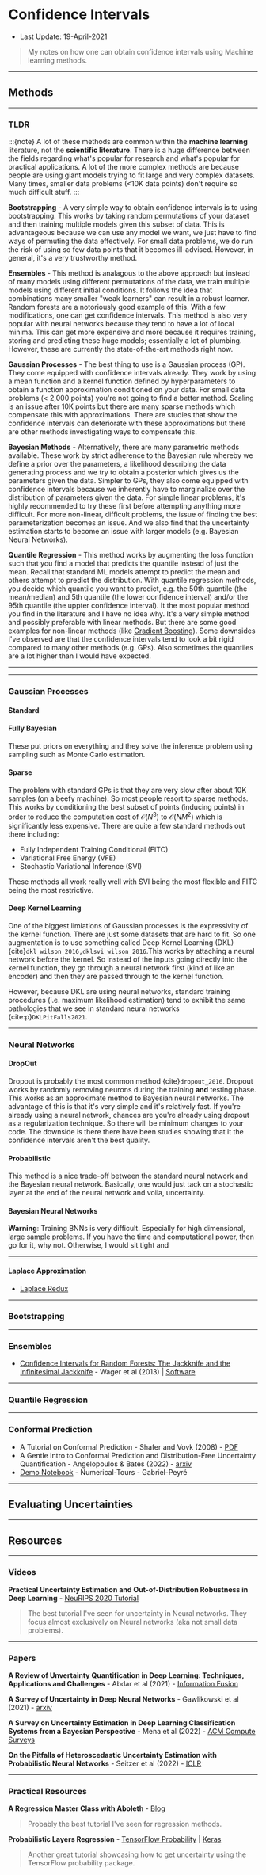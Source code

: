 # Confidence Intervals

* Last Update: 19-April-2021

> My notes on how one can obtain confidence intervals using Machine learning methods. 


---
## Methods


---
### TLDR


:::{note}
A lot of these methods are common within the **machine learning** literature, not the **scientific literature**. There is a huge difference between the fields regarding what's popular for research and what's popular for practical applications. A lot of the more complex methods are because people are using giant models trying to fit large and very complex datasets. Many times, smaller data problems (<10K data points) don't require so much difficult stuff.
:::

**Bootstrapping** - A very simple way to obtain confidence intervals is to using bootstrapping. This works by taking random permutations of your dataset and then training multiple models given this subset of data. This is advantageous because we can use any model we want, we just have to find ways of permuting the data effectively. For small data problems, we do run the risk of using so few data points that it becomes ill-advised. However, in general, it's a very trustworthy method.


**Ensembles** - This method is analagous to the above approach but instead of many models using different permutations of the data, we train multiple models using different initial conditions. It follows the idea that combinations many smaller "weak learners" can result in a robust learner. Random forests are a notoriously good example of this. With a few modifications, one can get confidence intervals. This method is also very popular with neural networks because they tend to have a lot of local minima. This can get more expensive and more because it requires training, storing and predicting these huge models; essentially a lot of plumbing. However, these are currently the state-of-the-art methods right now.


**Gaussian Processes** - The best thing to use is a Gaussian process (GP). They come equipped with confidence intervals already. They work by using a mean function and a kernel function defined by hyperparameters to obtain a function approximation conditioned on your data. For small data problems (< 2,000 points) you're not going to find a better method. Scaling is an issue after 10K points but there are many sparse methods which compensate this with approximations. There are studies that show the confidence intervals can deteriorate with these approximations but there are other methods investigating ways to compensate this.

**Bayesian Methods** - Alternatively, there are many parametric methods available. These work by strict adherence to the Bayesian rule whereby we define a prior over the parameters, a likelihood describing the data generating process and we try to obtain a posterior which gives us the parameters given the data. Simpler to GPs, they also come equipped with confidence intervals because we inherently have to marginalize over the distribution of parameters given the data. For simple linear problems, it's highly recommended to try these first before attempting anything more difficult. For more non-linear, difficult problems, the issue of finding the best parameterization becomes an issue. And we also find that the uncertainty estimation starts to become an issue with larger models (e.g. Bayesian Neural Networks).


**Quantile Regression** - This method works by augmenting the loss function such that you find a model that predicts the quantile instead of just the mean. Recall that standard ML models attempt to predict the mean and others attempt to predict the distribution. With quantile regression methods, you decide which quantile you want to predict, e.g. the 50th quantile (the mean/median) and 5th quantile (the lower confidence interval) and/or the 95th quantile (the uppter confidence interval). It the most popular method you find in the literature and I have no idea why. It's a very simple method and possibly preferable with linear methods. But there are some good examples for non-linear methods (like [Gradient Boosting](https://scikit-learn.org/stable/auto_examples/ensemble/plot_gradient_boosting_quantile.html)). Some downsides I've observed are that the confidence intervals tend to look a bit rigid compared to many other methods (e.g. GPs). Also sometimes the quantiles are a lot higher than I would have expected.  

---




---
### Gaussian Processes


#### Standard


#### Fully Bayesian

These put priors on everything and they solve the inference problem using sampling such as Monte Carlo estimation.


#### Sparse

The problem with standard GPs is that they are very slow after about 10K samples (on a beefy machine). So most people resort to sparse methods. This works by conditioning the best subset of points (inducing points) in order to reduce the computation cost of $\mathcal{O}(N^3)$ to $\mathcal{O}(NM^2)$ which is significantly less expensive. There are quite a few standard methods out there including:

* Fully Independent Training Conditional (FITC)
* Variational Free Energy (VFE)
* Stochastic Variational Inference (SVI)

These methods all work really well with SVI being the most flexible and FITC being the most restrictive.

#### Deep Kernel Learning

One of the biggest limiations of Gaussian processes is the expressivity of the kernel function. There are just some datasets that are hard to fit. So one augmentation is to use something called Deep Kernel Learning (DKL) {cite}`dkl_wilson_2016,dklsvi_wilson_2016`.This works by attaching a neural network before the kernel. So instead of the inputs going directly into the kernel function, they go through a neural network first (kind of like an encoder) and then they are passed through to the kernel function.

However, because DKL are using neural networks, standard training procedures (i.e. maximum likelihood estimation) tend to exhibit the same pathologies that we see in standard neural networks {cite:p}`DKLPitFalls2021`.



---
### Neural Networks


#### DropOut

Dropout is probably the most common method {cite}`dropout_2016`. Dropout works by randomly removing neurons during the training **and** testing phase. This works as an approximate method to Bayesian neural networks. The advantage of this is that it's very simple and it's relatively fast. If you're already using a neural network, chances are you're already using dropout as a regularization technique. So there will be minimum changes to your code. The downside is there there have been studies showing that it the confidence intervals aren't the best quality.


#### Probabilistic

This method is a nice trade-off between the standard neural network and the Bayesian neural network. Basically, one would just tack on a stochastic layer at the end of the neural network and voila, uncertainty.


#### Bayesian Neural Networks

**Warning**: Training BNNs is very difficult. Especially for high dimensional, large sample problems. If you have the time and computational power, then go for it, why not. Otherwise, I would sit tight and


---
#### Laplace Approximation


* [Laplace Redux](https://arxiv.org/abs/2106.14806)


---

### Bootstrapping


---

### Ensembles

* [Confidence Intervals for Random Forests: The Jackknife and the Infinitesimal Jackknife](https://arxiv.org/abs/1311.4555) - Wager et al (2013) | [Software](https://github.com/scikit-learn-contrib/forest-confidence-interval)


---
### Quantile Regression


---
### Conformal Prediction

* A Tutorial on Conformal Prediction - Shafer and Vovk (2008) - [PDF](https://arxiv.org/abs/0706.3188)
* A Gentle Intro to Conformal Prediction and Distribution-Free Uncertainty Quantification - Angelopoulos & Bates (2022) - [arxiv](https://arxiv.org/abs/2107.07511)
* [Demo Notebook](https://nbviewer.org/github/gpeyre/numerical-tours/blob/master/python/ml_11_conformal_prediction.ipynb) - Numerical-Tours - Gabriel-Peyré



---
## Evaluating Uncertainties


---
## Resources


---
### Videos

**Practical Uncertainty Estimation and Out-of-Distribution Robustness in Deep Learning** - [NeuRIPS 2020 Tutorial](https://nips.cc/virtual/2020/public/tutorial_0f190e6e164eafe66f011073b4486975.html)

> The best tutorial I've seen for uncertainty in Neural networks. They focus almost exclusively on Neural networks (aka not small data problems).

---
### Papers

**A Review of Unvertainty Quantification in Deep Learning: Techniques, Applications and Challenges** - Abdar et al (2021) - [Information Fusion](https://arxiv.org/abs/2011.06225)

**A Survey of Uncertainty in Deep Neural Networks** - Gawlikowski et al (2021) - [arxiv](https://arxiv.org/abs/2107.03342)

**A Survey on Uncertainty Estimation in Deep Learning Classification Systems from a Bayesian Perspective** - Mena et al (2022) - [ACM Compute Surveys](https://www.semanticscholar.org/paper/A-Survey-on-Uncertainty-Estimation-in-Deep-Learning-Mena-Pujol/a03feff82c32a79ea8a8509193890266ae6fddf7)


**On the Pitfalls of Heteroscedastic Uncertainty Estimation with Probabilistic Neural Networks** - Seitzer et al (2022) - [ICLR](https://arxiv.org/abs/2203.09168)



---
### Practical Resources



**A Regression Master Class with Aboleth** - [Blog](https://aboleth.readthedocs.io/en/stable/tutorials/some_regressors.html)

> Probably the best tutorial I've seen for regression methods.

**Probabilistic Layers Regression** - [TensorFlow Probability](https://www.tensorflow.org/probability/examples/Probabilistic_Layers_Regression) | [Keras](https://keras.io/examples/keras_recipes/bayesian_neural_networks/)

> Another great tutorial showcasing how to get uncertainty using the TensorFlow probability package.